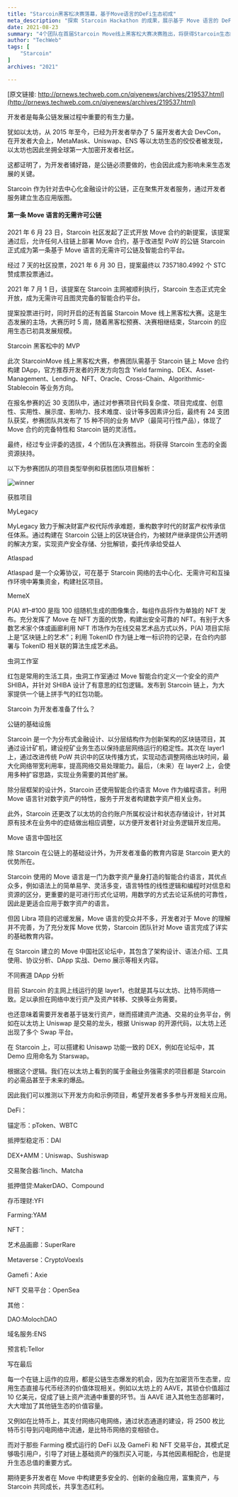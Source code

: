 ```yaml
---
title: "Starcoin黑客松决赛落幕，基于Move语言的DeFi生态初成"
meta_description: "探索 Starcoin Hackathon 的成果，展示基于 Move 语言的 DeFi 创新项目。"
date: 2021-08-23
summary: "4个团队在首届Starcoin Move线上黑客松大赛决赛胜出，将获得Starcoin生态的全面资源扶持。"
author: "TechWeb"
tags: [
    "Starcoin"
]
archives: "2021"

---
```


[原文链接: http://prnews.techweb.com.cn/qiyenews/archives/219537.html](http://prnews.techweb.com.cn/qiyenews/archives/219537.html)

开发者是每条公链发展过程中重要的有生力量。

犹如以太坊，从 2015 年至今，已经为开发者举办了 5 届开发者大会 DevCon，在开发者大会上，MetaMask、Uniswap、ENS 等以太坊生态的佼佼者被发现，以太坊也因此坐拥全球第一大加密开发者社区。

这都证明了，为开发者铺好路，是公链必须要做的，也会因此成为影响未来生态发展的关键。

Starcoin 作为针对去中心化金融设计的公链，正在聚焦开发者服务，通过开发者服务建立生态应用版图。

#### 第一条 Move 语言的无需许可公链

2021 年 6 月 23 日，Starcoin 社区发起了正式开放 Move 合约的新提案，该提案通过后，允许任何人往链上部署 Move 合约，基于改进型 PoW 的公链 Starcoin 正式成为第一条基于 Move 语言的无需许可公链及智能合约平台。

经过 7 天的社区投票，2021 年 6 月 30 日，提案最终以 7357180.4992 个 STC 赞成票投票通过。

2021 年 7 月 1 日，该提案在 Starcoin 主网被顺利执行，Starcoin 生态正式完全开放，成为无需许可且图灵完备的智能合约平台。

提案投票进行时，同时开启的还有首届 Starcoin Move 线上黑客松大赛。这是生态发展的主场，大赛历时 5 周，随着黑客松预赛、决赛相继结束，Starcoin 的应用生态已初具发展规模。

Starcoin 黑客松中的 MVP

此次 StarcoinMove 线上黑客松大赛，参赛团队需基于 Starcoin 链上 Move 合约构建 DApp，官方推荐开发者的开发方向包含 Yield farming、DEX、Asset-Management、Lending、NFT、Oracle、Cross-Chain、Algorithmic-Stablecoin 等业务方向。

在报名参赛的近 30 支团队中，通过对参赛项目代码复杂度、项目完成度、创意性、实用性、展示度、影响力、技术难度、设计等多因素评分后，最终有 24 支团队获奖，参赛团队共发布了 15 种不同的业务 MVP（最简可行性产品），体现了 Move 合约的完备特性和 Starcoin 链的灵活性。

最终，经过专业评委的选拔，4 个团队在决赛胜出。将获得 Starcoin 生态的全面资源扶持。

以下为参赛团队的项目类型举例和获胜团队项目解析：

​![winner](/images/new/news/2108231707041129853381.png)

获胜项目

MyLegacy

MyLegacy 致力于解决财富产权代际传承难题，重构数字时代的财富产权传承信任体系。通过构建在 Starcoin 公链上的区块链合约，为被财产继承提供公开透明的解决方案，实现资产安全存储、分批解锁，委托传承给受益人

Atlaspad

Atlaspad 是一个众筹协议，可在基于 Starcoin 网络的去中心化、无需许可和互操作环境中筹集资金，构建社区项目。

MemeX

P(A) #1–#100 是指 100 组随机生成的图像集合，每组作品将作为单独的 NFT 发布。充分发挥了 Move 在 NFT 方面的优势，构建出安全可靠的 NFT。有别于大多数艺术家个体或画廊利用 NFT 市场作为在线交易艺术品方式以外，P(A) 项目实际上是“区块链上的艺术”；利用 TokenID 作为链上唯一标识符的记录，在合约内部署与 TokenID 相关联的算法生成艺术品。

虫洞工作室

红包是常用的生活工具，虫洞工作室通过 Move 智能合约定义一个安全的资产 SHIBA，并针对 SHIBA 设计了有意思的红包逻辑。发布到 Starcoin 链上，为大家提供一个链上拼手气的红包功能。

Starcoin 为开发者准备了什么？

公链的基础设施

Starcoin 是一个为分布式金融设计、以分层结构作为创新架构的区块链项目，其通过设计矿机，建设挖矿业务生态以保持底层网络运行的稳定性。其次在 layer1 上，通过改进传统 PoW 共识中的区块传播方式，实现动态调整网络出块时间，最大化网络带宽利用率，提高网络交易处理能力。最后，（未来）在 layer2 上，会使用多种扩容思路，实现业务需要的其他扩展。

除分层框架的设计外，Starcoin 还使用智能合约语言 Move 作为编程语言。利用 Move 语言针对数字资产的特性，服务于开发者构建数字资产相关业务。

此外，Starcoin 还更改了以太坊的合约账户所属权设计和状态存储设计，针对其原有技术在业务中的症结做出相应调整，以方便开发者针对业务逻辑开发应用。

Move 语言中国社区

除 Starcoin 在公链上的基础设计外，为开发者准备的教育内容是 Starcoin 更大的优势所在。

Starcoin 使用的 Move 语言是一门为数字资产量身打造的智能合约语言，其优点众多，例如语法上的简单易学、灵活多变，语言特性的线性逻辑和编程时对信息和资源的区分，更重要的是可进行形式化证明，用数学的方式去论证系统的可靠性，因此是更适合应用于数字资产的语言。

但因 Libra 项目的迟缓发展，Move 语言的受众并不多，开发者对于 Move 的理解并不完善，为了充分发挥 Move 优势，Starcoin 团队针对 Move 语言完成了详实的基础教育内容。

在 Starcoin 建立的 Move 中国社区论坛中，其包含了架构设计、语法介绍、工具使用、协议分析、DApp 实战、Demo 展示等相关内容。

不同赛道 DApp 分析

目前 Starcoin 的主网上线运行的是 layer1，也就是其与以太坊、比特币网络一致。足以承担在网络中发行资产及资产转移、交换等业务需要。

也还意味着需要开发者基于链发行资产，继而搭建资产流通、交易的业务平台，例如在以太坊上 Uniswap 是交易的龙头，根据 Uniswap 的开源代码，以太坊上还出现了多个 Swap 平台。

在 Starcoin 上，可以搭建和 Unisawp 功能一致的 DEX，例如在论坛中，其 Demo 应用命名为 Starswap。

根据这个逻辑。我们在以太坊上看到的属于金融业务强需求的项目都是 Starcoin 的必需品甚至于未来的爆品。

因此我们可以推测以下开发方向和示例项目，希望开发者多多参与开发相关应用。

DeFi：

锚定币：pToken、WBTC

抵押型稳定币：DAI

DEX+AMM：Uniswap、Sushiswap

交易聚合器:1inch、Matcha

抵押借贷:MakerDAO、Compound

存币理财:YFI

Farming:YAM

NFT：

艺术品画廊：SuperRare

Metaverse：CryptoVoexls

Gamefi：Axie

NFT 交易平台：OpenSea

其他：

DAO:MolochDAO

域名服务:ENS

预言机:Tellor

写在最后

每一个在链上运作的应用，都是公链生态爆发的机会，因为在加密货币生态里，应用生态直接与代币经济的价值体现相关。例如以太坊上的 AAVE，其锁仓价值超过 10 亿美元，促成了链上资产流通中重要的环节。当 AAVE 进入其他生态部署时，大大增加了其他链生态的价值容量。

又例如在比特币上，其支付网络闪电网络，通过状态通道的建设，将 2500 枚比特币引导到闪电网络中流通，是比特币网络的变相锁仓。

而对于那些 Farming 模式运行的 DeFi 以及 GameFi 和 NFT 交易平台，其模式足够吸引用户，引导了对链上基础资产的强烈买入可能，与其他因素相配合，也是提升生态总值的重要方式。

期待更多开发者在 Move 中构建更多安全的、创新的金融应用，富集资产，与 Starcoin 共同成长，共享生态红利。
